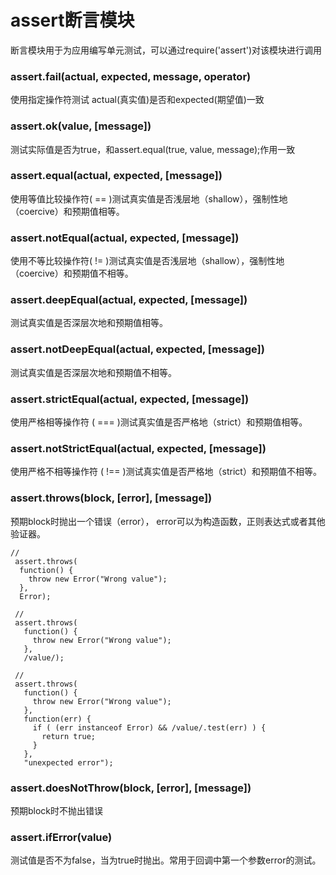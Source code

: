 # assert断言模块

断言模块用于为应用编写单元测试，可以通过require('assert')对该模块进行调用

### assert.fail(actual, expected, message, operator)

使用指定操作符测试 actual(真实值)是否和expected(期望值)一致


### assert.ok(value, [message])

测试实际值是否为true，和assert.equal(true, value, message);作用一致


### assert.equal(actual, expected, [message])

使用等值比较操作符( == )测试真实值是否浅层地（shallow），强制性地（coercive）和预期值相等。


### assert.notEqual(actual, expected, [message])

使用不等比较操作符( != )测试真实值是否浅层地（shallow），强制性地（coercive）和预期值不相等。


### assert.deepEqual(actual, expected, [message])

测试真实值是否深层次地和预期值相等。


### assert.notDeepEqual(actual, expected, [message])

测试真实值是否深层次地和预期值不相等。


### assert.strictEqual(actual, expected, [message])

使用严格相等操作符 ( === )测试真实值是否严格地（strict）和预期值相等。


### assert.notStrictEqual(actual, expected, [message])

使用严格不相等操作符 ( !== )测试真实值是否严格地（strict）和预期值不相等。


### assert.throws(block, [error], [message])

预期block时抛出一个错误（error）， error可以为构造函数，正则表达式或者其他验证器。

```
//
 assert.throws(
  function() {
    throw new Error("Wrong value");
  },
  Error);

 //
 assert.throws(
   function() {
     throw new Error("Wrong value");
   },
   /value/);

 //
 assert.throws(
   function() {
     throw new Error("Wrong value");
   },
   function(err) {
     if ( (err instanceof Error) && /value/.test(err) ) {
       return true;
     }
   },
   "unexpected error");
```

### assert.doesNotThrow(block, [error], [message])

预期block时不抛出错误


### assert.ifError(value)

测试值是否不为false，当为true时抛出。常用于回调中第一个参数error的测试。



